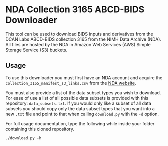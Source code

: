 # NDA Collection 3165 ABCD-BIDS Downloader

This tool can be used to download BIDS inputs and derivatives from the DCAN Labs ABCD-BIDS collection 3165 from the NIMH Data Archive (NDA).  All files are hosted by the NDA in Amazon Web Services (AWS) Simple Storage Service (S3) buckets.

## Usage

To use this downloader you must first have an NDA account and acquire the `collection_3165_manifest_s3_links.csv` from the [NDA website](https://ndar.nih.gov/).

You must also provide a list of the data subset types you wish to download.  For ease of use a list of all possible data subsets is provided with this repository: `data_subsets.txt`.  If you would only like a subset of all data subsets you should copy only the data subset types that you want into a new `.txt` file and point to that when calling `download.py` with the `-d` option.

For full usage documentation, type the following while inside your folder containing this cloned repository.

```shell
./download.py -h
``` 
